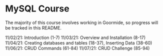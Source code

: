 # MySQL Course

The majority of this course involves working in Goormide, so progress will be tracked in this README.

11/02/21: Introduction (1-7)
11/03/21: Overview and Installation (8-17)
11/04/21: Creating databases and tables (18-37), Inserting Data (38-60)
11/06/21: CRUD Commands (61-84)
11/07/21: CRUD Challenge (85-94)
